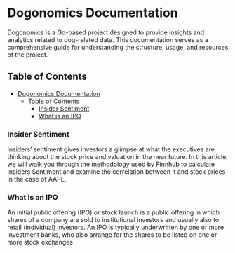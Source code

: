 # Dogonomics Documentation

Dogonomics is a Go-based project designed to provide insights and analytics related to dog-related data. This documentation serves as a comprehensive guide for understanding the structure, usage, and resources of the project.

## Table of Contents
- [Dogonomics Documentation](#dogonomics-documentation)
  - [Table of Contents](#table-of-contents)
    - [Insider Sentiment](#insider-sentiment)
    - [What is an IPO](#what-is-an-ipo)


### Insider Sentiment
Insiders’ sentiment gives investors a glimpse at what the executives are thinking about the stock price and valuation in the near future. In this article, we will walk you through the methodology used by Finnhub to calculate Insiders Sentiment and examine the correlation between it and stock prices in the case of AAPL.


### What is an IPO
An initial public offering (IPO) or stock launch is a public offering in which shares of a company are sold to institutional investors and usually also to retail (individual) investors. An IPO is typically underwritten by one or more investment banks, who also arrange for the shares to be listed on one or more stock exchanges